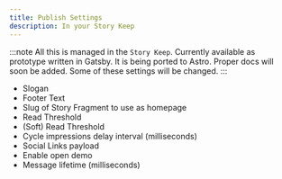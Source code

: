 ```yaml
---
title: Publish Settings
description: In your Story Keep
---
```


:::note
All this is managed in the `Story Keep`. Currently available as prototype written in Gatsby. It is being ported to Astro. Proper docs will soon be added. Some of these settings will be changed.
:::

- Slogan
- Footer Text
- Slug of Story Fragment to use as homepage
- Read Threshold
- (Soft) Read Threshold
- Cycle impressions delay interval (milliseconds)
- Social Links payload
- Enable open demo
- Message lifetime (milliseconds)
